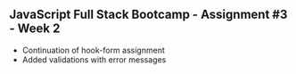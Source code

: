 ## JavaScript Full Stack Bootcamp - Assignment #3 - Week 2

* Continuation of hook-form assignment
* Added validations with error messages